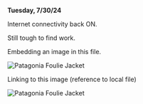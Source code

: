 **Tuesday, 7/30/24**

Internet connectivity back ON.

Still tough to find work.

Embedding an image in this file.

![Patagonia Foulie Jacket](https://github.com/mjhovers264/excercise/blob/main/mhjournal/images/Img_0169.png)

Linking to this image (reference to local file)

![Patagonia Foulie Jacket](https://share.icloud.com/photos/0c3HJIRIb2DyZj1xhFZjHaabg)





